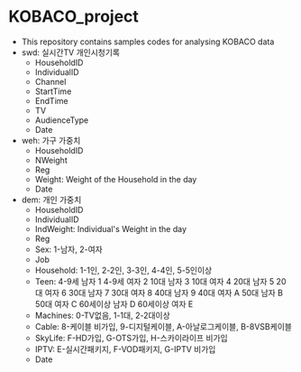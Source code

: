 # KOBACO_project

- This repository contains samples codes for analysing KOBACO data
- swd: 실시간TV 개인시청기록
  - HouseholdID
  - IndividualID
  - Channel
  - StartTime
  - EndTime
  - TV
  - AudienceType
  - Date
- weh: 가구 가중치
  - HouseholdID
  - NWeight
  - Reg
  - Weight: Weight of the Household in the day
  - Date
- dem: 개인 가중치
  - HouseholdID
  - IndividualID
  - IndWeight: Individual's Weight in the day
  - Reg
  - Sex: 1-남자, 2-여자
  - Job
  - Household: 1-1인, 2-2인, 3-3인, 4-4인, 5-5인이상
  - Teen:
    4-9세 남자	1
    4-9세 여자	2
    10대 남자	3
    10대 여자	4
    20대 남자	5
    20대 여자	6
    30대 남자	7
    30대 여자	8
    40대 남자	9
    40대 여자	A
    50대 남자	B
    50대 여자	C
    60세이상 남자	D
    60세이상 여자	E
  - Machines: 0-TV없음, 1-1대, 2-2대이상
  - Cable: 8-케이블 비가입, 9-디지털케이블, A-아날로그케이블, B-8VSB케이블
  - SkyLife: F-HD가입, G-OTS가입, H-스카이라이프 비가입
  - IPTV: E-실시간패키지, F-VOD패키지, G-IPTV 비가입
  - Date
